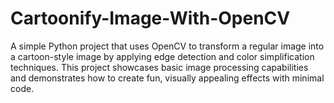 # Cartoonify-Image-With-OpenCV
 A simple Python project that uses OpenCV to transform a regular image into a cartoon-style image by applying edge detection and color simplification techniques. This project showcases basic image processing capabilities and demonstrates how to create fun, visually appealing effects with minimal code.
